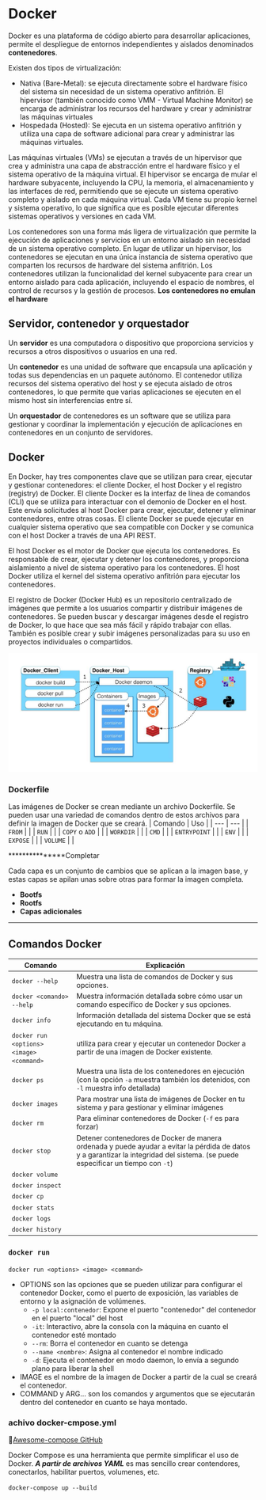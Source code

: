 # Docker
Docker es una plataforma de código abierto para desarrollar aplicaciones, permite el despliegue de entornos independientes y aislados denominados **contenedores**.

Existen dos tipos de virtualización:
+ Nativa (Bare-Metal): se ejecuta directamente sobre el hardware físico del sistema sin necesidad de un sistema operativo anfitrión. El hipervisor (también conocido como VMM - Virtual Machine Monitor) se encarga de administrar los recursos del hardware y crear y administrar las máquinas virtuales
+ Hospedada (Hosted): Se ejecuta en un sistema operativo anfitrión y utiliza una capa de software adicional para crear y administrar las máquinas virtuales.

Las máquinas virtuales (VMs) se ejecutan a través de un hipervisor que crea y administra una capa de abstracción entre el hardware físico y el sistema operativo de la máquina virtual. El hipervisor se encarga de mular el hardware subyacente, incluyendo la CPU, la memoria, el almacenamiento y las interfaces de red, permitiendo que se ejecute un sistema operativo completo y aislado en cada máquina virtual. Cada VM tiene su propio kernel y sistema operativo, lo que significa que es posible ejecutar diferentes sistemas operativos y versiones en cada VM.

Los contenedores son una forma más ligera de virtualización que permite la ejecución de aplicaciones y servicios en un entorno aislado sin necesidad de un sistema operativo completo. En lugar de utilizar un hipervisor, los contenedores se ejecutan en una única instancia de sistema operativo que comparten los recursos de hardware del sistema anfitrión. Los contenedores utilizan la funcionalidad del kernel subyacente para crear un entorno aislado para cada aplicación, incluyendo el espacio de nombres, el control de recursos y la gestión de procesos. **Los contenedores no emulan el hardware**

## Servidor, contenedor y orquestador
Un **servidor** es una computadora o dispositivo que proporciona servicios y recursos a otros dispositivos o usuarios en una red.

Un **contenedor** es una unidad de software que encapsula una aplicación y todas sus dependencias en un paquete autónomo. El contenedor utiliza recursos del sistema operativo del host y se ejecuta aislado de otros contenedores, lo que permite que varias aplicaciones se ejecuten en el mismo host sin interferencias entre sí.

Un **orquestador** de contenedores es un software que se utiliza para gestionar y coordinar la implementación y ejecución de aplicaciones en contenedores en un conjunto de servidores.

## Docker
En Docker, hay tres componentes clave que se utilizan para crear, ejecutar y gestionar contenedores: el cliente Docker, el host Docker y el registro (registry) de Docker. El cliente Docker es la interfaz de línea de comandos (CLI) que se utiliza para interactuar con el demonio de Docker en el host. Este envía solicitudes al host Docker para crear, ejecutar, detener y eliminar contenedores, entre otras cosas. El cliente Docker se puede ejecutar en cualquier sistema operativo que sea compatible con Docker y se comunica con el host Docker a través de una API REST.

El host Docker es el motor de Docker que ejecuta los contenedores. Es responsable de crear, ejecutar y detener los contenedores, y proporciona aislamiento a nivel de sistema operativo para los contenedores. El host Docker utiliza el kernel del sistema operativo anfitrión para ejecutar los contenedores.

El registro de Docker (Docker Hub) es un repositorio centralizado de imágenes que permite a los usuarios compartir y distribuir imágenes de contenedores. Se pueden buscar y descargar imágenes desde el registro de Docker, lo que hace que sea más fácil y rápido trabajar con ellas. También es posible crear y subir imágenes personalizadas para su uso en proyectos individuales o compartidos.

![Docker](https://github.com/13sauca13/PRG/blob/master/Recursos/Docker_estructura.PNG)

### Dockerfile
Las imágenes de Docker se crean mediante un archivo Dockerfile. Se pueden usar una variedad de comandos dentro de estos archivos para definir la imagen de Docker que se creará.
| Comando | Uso |
| --- | --- |
| ```FROM``` | |
| ```RUN``` | |
| ```COPY``` o ```ADD``` | |
| ```WORKDIR``` | |
| ```CMD``` | |
| ```ENTRYPOINT``` | |
| ```ENV``` | |
| ```EXPOSE``` | |
| ```VOLUME``` | |

***************Completar

Cada capa es un conjunto de cambios que se aplican a la imagen base, y estas capas se apilan unas sobre otras para formar la imagen completa.
+ **Bootfs**
+ **Rootfs**
+ **Capas adicionales**

<hr/>

## Comandos Docker
| Comando | Explicación |
| --- | --- |
| ```docker --help``` | Muestra  una lista de comandos de Docker y sus opciones. |
| ```docker <comando> --help``` | Muestra información detallada sobre cómo usar un comando específico de Docker y sus opciones.|
| ```docker info``` |  Información detallada del sistema Docker que se está ejecutando en tu máquina. |
| ```docker run <options> <image> <command>``` | utiliza para crear y ejecutar un contenedor Docker a partir de una imagen de Docker existente. |
| ```docker ps``` | Muestra una lista de los contenedores en ejecución (con la opción ```-a``` muestra también los detenidos, con ```-l``` muestra info detallada) |
| ```docker images``` | Para mostrar una lista de imágenes de Docker en tu sistema y para gestionar y eliminar imágenes |
| ```docker rm``` | Para eliminar contenedores de Docker (```-f``` es para forzar) |
| ```docker stop``` | Detener contenedores de Docker de manera ordenada y puede ayudar a evitar la pérdida de datos y a garantizar la integridad del sistema. (se puede especificar un tiempo con ```-t```) |
| ```docker volume``` | |
| ```docker inspect``` | |
| ```docker cp``` | |
| ```docker stats``` | |
| ```docker logs``` | |
| ```docker history``` | |

### ```docker run```
```docker run <options> <image> <command>```

+ OPTIONS son las opciones que se pueden utilizar para configurar el contenedor Docker, como el puerto de exposición, las variables de entorno y la asignación de volúmenes.
  + ```-p local:contenedor```: Expone el puerto "contenedor" del contenedor en el puerto "local" del host
  + ```-it```: Interactivo, abre la consola con la máquina en cuanto el contenedor esté montado
  + ```--rm```: Borra el contenedor en cuanto se detenga
  + ```--name <nombre>```: Asigna al contenedor el nombre indicado
  + ```-d```: Ejecuta el contenedor en modo daemon, lo envía a segundo plano para liberar la shell
+ IMAGE es el nombre de la imagen de Docker a partir de la cual se creará el contenedor.
+ COMMAND y ARG... son los comandos y argumentos que se ejecutarán dentro del contenedor en cuanto se haya montado.

### achivo docker-cmpose.yml
:link:[Awesome-compose GitHub](https://github.com/docker/awesome-compose)

Docker Compose es una herramienta que permite simplificar el uso de Docker. ***A partir de archivos YAML*** es mas sencillo crear contendores, conectarlos, habilitar puertos, volumenes, etc.

```docker-compose up --build```
